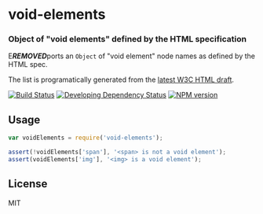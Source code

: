 void-elements
==============

### Object of "void elements" defined by the HTML specification

E***REMOVED***ports an `Object` of "void element" node names as defined by the HTML spec.

The list is programatically generated from the [latest W3C HTML draft](http://www.w3.org/html/wg/drafts/html/master/synta***REMOVED***.html#void-elements).

[![Build Status](https://img.shields.io/travis/pugjs/void-elements/master.svg?style=flat)](https://travis-ci.org/pugjs/void-elements)
[![Developing Dependency Status](https://img.shields.io/david/dev/pugjs/void-elements.svg?style=flat)](https://david-dm.org/pugjs/void-elements#info=devDependencies)
[![NPM version](https://img.shields.io/npm/v/void-elements.svg?style=flat)](https://www.npmjs.org/package/void-elements)

Usage
-----

```js
var voidElements = require('void-elements');

assert(!voidElements['span'], '<span> is not a void element');
assert(voidElements['img'], '<img> is a void element');
```

License
-------

MIT
